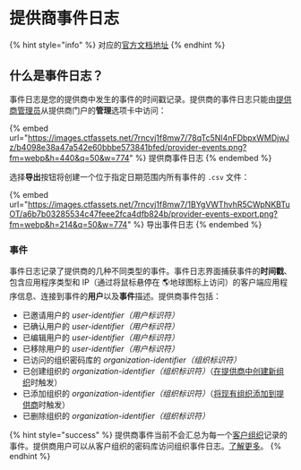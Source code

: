 # 提供商事件日志

{% hint style="info" %}
对应的[官方文档地址](https://bitwarden.com/help/article/provider-events/)
{% endhint %}

## 什么是事件日志？ <a href="#what-are-event-logs" id="what-are-event-logs"></a>

事件日志是您的提供商中发生的事件的时间戳记录。提供商的事件日志只能由[提供商管理员](provider-users.md)从提供商门户的**管理**选项卡中访问：

{% embed url="https://images.ctfassets.net/7rncvj1f8mw7/78qTc5NI4nFDbpxWMDjwJz/b4098e38a47a542e60bbbe573841bfed/provider-events.png?fm=webp&h=440&q=50&w=774" %}
提供商事件日志
{% endembed %}

选择**导出**按钮将创建一个位于指定日期范围内所有事件的 `.csv` 文件：

{% embed url="https://images.ctfassets.net/7rncvj1f8mw7/1BYgVWThvhR5CWpNKBTuOT/a6b7b03285534c47feee2fca4dfb824b/provider-events-export.png?fm=webp&h=214&q=50&w=774" %}
导出事件日志
{% endembed %}

### 事件 <a href="#events" id="events"></a>

事件日志记录了提供商的几种不同类型的事件。事件日志界面捕获事件的**时间戳**、包含应用程序类型和 IP（通过将鼠标悬停在 🌎地球图标上访问）的客户端应用程序信息、连接到事件的**用户**以及**事件**描述。提供商事件包括：

* 已邀请用户的 _user-identifier（用户标识符）_
* 已确认用户的 _user-identifier（用户标识符）_
* 已编辑用户的 _user-identifier（用户标识符）_
* 已移除用户的 _user-identifier（用户标识符）_
* 已访问的组织密码库的 _organization-identifier（组织标识符）_
* 已创建组织的 _organization-identifier（组织标识符）_（[在提供商中创建新组织](start-a-client-organization.md#create-a-client-organization)时触发）
* 已添加组织的 _organization-identifier（组织标识符）_（[将现有组织添加到提供商](providers-faqs.md#q-im-already-providing-bitwarden-as-a-service-for-my-clients-what-do-i-need-to-do-to-move-to-the-provider-portal)时触发）
* 已删除组织的 _organization-identifier（组织标识符）_

{% hint style="success" %}
提供商事件当前不会汇总为每一个[客户组织](provider-portal-overview.md#client-organizations)记录的事件。提供商用户可以从客户组织的密码库访问组织事件日志。[了解更多](../organizations/event-logs.md)。
{% endhint %}
